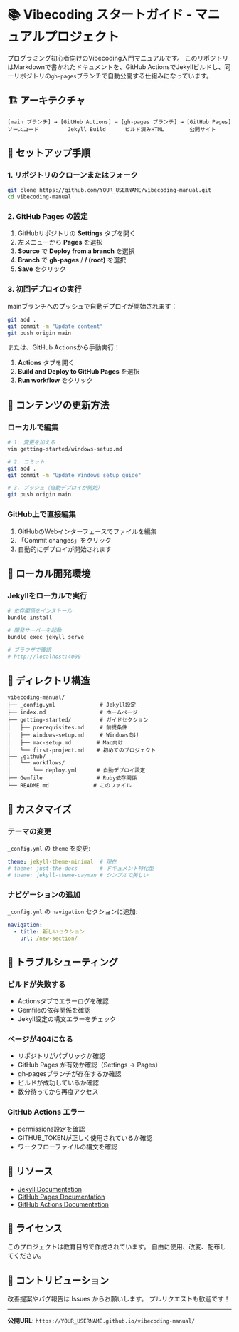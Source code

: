 # 📚 Vibecoding スタートガイド - マニュアルプロジェクト

プログラミング初心者向けのVibecoding入門マニュアルです。
このリポジトリはMarkdownで書かれたドキュメントを、GitHub ActionsでJekyllビルドし、同一リポジトリの`gh-pages`ブランチで自動公開する仕組みになっています。

## 🏗️ アーキテクチャ

```
[main ブランチ] → [GitHub Actions] → [gh-pages ブランチ] → [GitHub Pages]
ソースコード         Jekyll Build      ビルド済みHTML        公開サイト
```

## 🚀 セットアップ手順

### 1. リポジトリのクローンまたはフォーク

```bash
git clone https://github.com/YOUR_USERNAME/vibecoding-manual.git
cd vibecoding-manual
```

### 2. GitHub Pages の設定

1. GitHubリポジトリの **Settings** タブを開く
2. 左メニューから **Pages** を選択
3. **Source** で **Deploy from a branch** を選択
4. **Branch** で **gh-pages** / **/ (root)** を選択
5. **Save** をクリック

### 3. 初回デプロイの実行

mainブランチへのプッシュで自動デプロイが開始されます：

```bash
git add .
git commit -m "Update content"
git push origin main
```

または、GitHub Actionsから手動実行：
1. **Actions** タブを開く
2. **Build and Deploy to GitHub Pages** を選択
3. **Run workflow** をクリック

## 📝 コンテンツの更新方法

### ローカルで編集
```bash
# 1. 変更を加える
vim getting-started/windows-setup.md

# 2. コミット
git add .
git commit -m "Update Windows setup guide"

# 3. プッシュ（自動デプロイが開始）
git push origin main
```

### GitHub上で直接編集
1. GitHubのWebインターフェースでファイルを編集
2. 「Commit changes」をクリック
3. 自動的にデプロイが開始されます

## 🔧 ローカル開発環境

### Jekyllをローカルで実行
```bash
# 依存関係をインストール
bundle install

# 開発サーバーを起動
bundle exec jekyll serve

# ブラウザで確認
# http://localhost:4000
```

## 📁 ディレクトリ構造

```
vibecoding-manual/
├── _config.yml              # Jekyll設定
├── index.md                 # ホームページ
├── getting-started/         # ガイドセクション
│   ├── prerequisites.md     # 前提条件
│   ├── windows-setup.md     # Windows向け
│   ├── mac-setup.md        # Mac向け
│   └── first-project.md    # 初めてのプロジェクト
├── .github/
│   └── workflows/
│       └── deploy.yml      # 自動デプロイ設定
├── Gemfile                 # Ruby依存関係
└── README.md              # このファイル
```

## 🎨 カスタマイズ

### テーマの変更
`_config.yml` の `theme` を変更:

```yaml
theme: jekyll-theme-minimal  # 現在
# theme: just-the-docs       # ドキュメント特化型
# theme: jekyll-theme-cayman # シンプルで美しい
```

### ナビゲーションの追加
`_config.yml` の `navigation` セクションに追加:

```yaml
navigation:
  - title: 新しいセクション
    url: /new-section/
```

## 🐛 トラブルシューティング

### ビルドが失敗する
- Actionsタブでエラーログを確認
- Gemfileの依存関係を確認
- Jekyll設定の構文エラーをチェック

### ページが404になる
- リポジトリがパブリックか確認
- GitHub Pages が有効か確認（Settings → Pages）
- gh-pagesブランチが存在するか確認
- ビルドが成功しているか確認
- 数分待ってから再度アクセス

### GitHub Actions エラー
- permissions設定を確認
- GITHUB_TOKENが正しく使用されているか確認
- ワークフローファイルの構文を確認

## 📖 リソース

- [Jekyll Documentation](https://jekyllrb.com/docs/)
- [GitHub Pages Documentation](https://docs.github.com/pages)
- [GitHub Actions Documentation](https://docs.github.com/actions)

## 📄 ライセンス

このプロジェクトは教育目的で作成されています。
自由に使用、改変、配布してください。

## 🤝 コントリビューション

改善提案やバグ報告は Issues からお願いします。
プルリクエストも歓迎です！

---

**公開URL**: `https://YOUR_USERNAME.github.io/vibecoding-manual/`